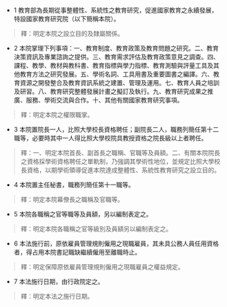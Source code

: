 * 1 教育部為長期從事整體性、系統性之教育研究，促進國家教育之永續發展，特設國家教育研究院（以下簡稱本院）。

> 釋：明定本院之設立目的及隸屬關係。

* 2 本院掌理下列事項：一、教育制度、教育政策及教育問題之研究。二、教育決策資訊及專業諮詢之提供。三、教育需求評估及教育政策意見之調查。四、課程、教學、教材與教科書、教育指標與學力指標、教育測驗與評量工具及其他教育方法之研究發展。五、學術名詞、工具用書及重要圖書之編譯。六、教育資源之開發整合及教育資訊系統之建置、管理及運用。七、教育人員之培訓及研習。八、教育研究整體發展計畫之擬訂及執行。九、教育研究成果之推廣、服務、學術交流與合作。十、其他有關國家教育研究事項。

> 釋：明定本院之權限職掌。

* 3 本院置院長一人，比照大學校長資格聘任；副院長二人，職務列簡任第十二職等，必要時其中一人得比照大學校院具教授資格之院長級以上者聘任。

> 釋：一、明定本院首長、副首長之職稱、官職等及員額。二、有關本院院長之資格採學術資格聘任之單軌制，乃強調其學術性地位，並規定比照大學校長資格，以期學術領導促進本院達成整體性、系統性教育研究之設立目的。

* 4 本院置主任秘書，職務列簡任第十一職等。

> 釋：明定本院幕僚長之職稱及官職等。

* 5 本院各職稱之官等職等及員額，另以編制表定之。

> 釋：明定本院各職稱之官等級別及員額另以編制表定之。

* 6 本法施行前，原依雇員管理規則僱用之現職雇員，其未具公務人員任用資格者，得占用本院書記職缺繼續僱用至離職時止。

> 釋：明定保障原依雇員管理規則僱用之現職雇員之權益規定。

* 7 本法施行日期，由行政院定之。

> 釋：明定本法之施行日期。

